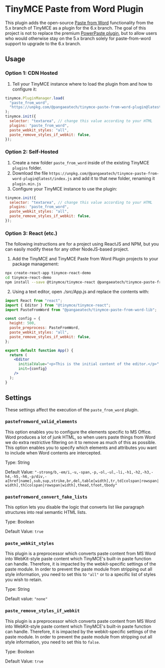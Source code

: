 # TinyMCE Paste from Word Plugin

This plugin adds the open-source [Paste from Word](https://www.tiny.cloud/docs/plugins/opensource/paste/) functionality from the 5.x branch of TinyMCE as a plugin for the 6.x branch. The goal of this project is not to replace the premium [PowerPaste plugin](https://www.tiny.cloud/tinymce/features/powerpaste/), but to allow users who would otherwise stay on the 5.x branch solely for paste-from-word support to upgrade to the 6.x branch.

## Usage

### Option 1: CDN Hosted

1. Tell your TinyMCE instance where to load the plugin from and how to configure it:

```js
tinymce.PluginManager.load(
  "paste_from_word",
  "https://unpkg.com/@pangaeatech/tinymce-paste-from-word-plugin@latest/index.js",
);
tinymce.init({
  selector: "textarea", // change this value according to your HTML
  plugins: "paste_from_word",
  paste_webkit_styles: "all",
  paste_remove_styles_if_webkit: false,
});
```

### Option 2: Self-Hosted

1. Create a new folder `paste_from_word` inside of the existing TinyMCE `plugins` folder.
2. Download the file `https://unpkg.com/@pangaeatech/tinymce-paste-from-word-plugin@latest/index.js` and add it to that new folder, renaming it `plugin.min.js`
3. Configure your TinyMCE instance to use the plugin:

```js
tinymce.init({
  selector: "textarea", // change this value according to your HTML
  plugins: "paste_from_word",
  paste_webkit_styles: "all",
  paste_remove_styles_if_webkit: false,
});
```

### Option 3: React (etc.)

The following instructions are for a project using ReactJS and NPM, but you can
easily modify these for any other NodeJS-based project.

1. Add the TinyMCE and TinyMCE Paste from Word Plugin projects to your package management:

```bash
npx create-react-app tinymce-react-demo
cd tinymce-react-demo
npm install --save @tinymce/tinymce-react @pangaeatech/tinymce-paste-from-word-lib
```

2. Using a text editor, open ./src/App.js and replace the contents with:

```jsx
import React from "react";
import { Editor } from "@tinymce/tinymce-react";
import PasteFromWord from "@pangaeatech/tinymce-paste-from-word-lib";

const config = {
  height: 500,
  paste_preprocess: PasteFromWord,
  paste_webkit_styles: "all",
  paste_remove_styles_if_webkit: false,
};

export default function App() {
  return (
    <Editor
      initialValue="<p>This is the initial content of the editor.</p>"
      init={config}
    />
  );
}
```

## Settings

These settings affect the execution of the `paste_from_word` plugin.

### `pastefromword_valid_elements`

This option enables you to configure the elements specific to MS Office. Word produces a lot of junk HTML, so when users paste things from Word we do extra restrictive filtering on it to remove as much of this as possible. This option enables you to specify which elements and attributes you want to include when Word contents are intercepted.

Type: String

Default Value: `"-strong/b,-em/i,-u,-span,-p,-ol,-ul,-li,-h1,-h2,-h3,-h4,-h5,-h6,-p/div,-a[href|name],sub,sup,strike,br,del,table[width],tr,td[colspan|rowspan|width],th[colspan|rowspan|width],thead,tfoot,tbody"`

### `pastefromword_convert_fake_lists`

This option lets you disable the logic that converts list like paragraph structures into real semantic HTML lists.

Type: Boolean

Default Value: `true`

### `paste_webkit_styles`

This plugin is a preprocessor which converts paste content from MS Word into WebKit-style paste content which TinyMCE's built-in paste function can handle. Therefore, it is impacted by the webkit-specific settings of the paste module. In order to prevent the paste module from stripping out all style information, you need to set this to `"all"` or to a specific list of styles you wish to retain.

Type: String

Default value: `"none"`

### `paste_remove_styles_if_webkit`

This plugin is a preprocessor which converts paste content from MS Word into WebKit-style paste content which TinyMCE's built-in paste function can handle. Therefore, it is impacted by the webkit-specific settings of the paste module. In order to prevent the paste module from stripping out all style information, you need to set this to `false`.

Type: Boolean

Default Value: `true`
